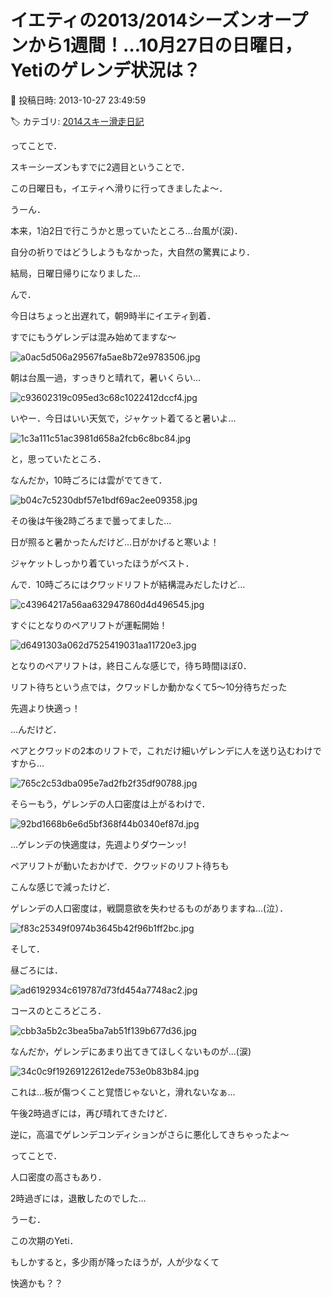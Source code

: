 # イエティの2013/2014シーズンオープンから1週間！…10月27日の日曜日，Yetiのゲレンデ状況は？

📅 投稿日時: 2013-10-27 23:49:59

🏷️ カテゴリ: [2014スキー滑走日記](c992167609b6415052179ee69ea1ea7d8.md)

ってことで．


スキーシーズンもすでに2週目ということで．


この日曜日も，イエティへ滑りに行ってきましたよ～．





うーん．


本来，1泊2日で行こうかと思っていたところ…台風が(涙)．


自分の祈りではどうしようもなかった，大自然の驚異により．


結局，日曜日帰りになりました…





んで．


今日はちょっと出遅れて，朝9時半にイエティ到着．


すでにもうゲレンデは混み始めてますな～




![a0ac5d506a29567fa5ae8b72e9783506.jpg](images/a0ac5d506a29567fa5ae8b72e9783506.jpg)




朝は台風一過，すっきりと晴れて，暑いくらい…




![c93602319c095ed3c68c1022412dccf4.jpg](images/c93602319c095ed3c68c1022412dccf4.jpg)




いやー．今日はいい天気で，ジャケット着てると暑いよ…




![1c3a111c51ac3981d658a2fcb6c8bc84.jpg](images/1c3a111c51ac3981d658a2fcb6c8bc84.jpg)




と，思っていたところ．





なんだか，10時ごろには雲がでてきて．




![b04c7c5230dbf57e1bdf69ac2ee09358.jpg](images/b04c7c5230dbf57e1bdf69ac2ee09358.jpg)




その後は午後2時ごろまで曇ってました…


日が照ると暑かったんだけど…日がかげると寒いよ！


ジャケットしっかり着ていったほうがベスト．





んで．10時ごろにはクワッドリフトが結構混みだしたけど…




![c43964217a56aa632947860d4d496545.jpg](images/c43964217a56aa632947860d4d496545.jpg)




すぐにとなりのペアリフトが運転開始！




![d6491303a062d7525419031aa11720e3.jpg](images/d6491303a062d7525419031aa11720e3.jpg)




となりのペアリフトは，終日こんな感じで，待ち時間ほぼ0．


リフト待ちという点では，クワッドしか動かなくて5～10分待ちだった


先週より快適っ！





…んだけど．


ペアとクワッドの2本のリフトで，これだけ細いゲレンデに人を送り込むわけですから…




![765c2c53dba095e7ad2fb2f35df90788.jpg](images/765c2c53dba095e7ad2fb2f35df90788.jpg)




そらーもう，ゲレンデの人口密度は上がるわけで．




![92bd1668b6e6d5bf368f44b0340ef87d.jpg](images/92bd1668b6e6d5bf368f44b0340ef87d.jpg)




…ゲレンデの快適度は，先週よりダウーンッ!





ペアリフトが動いたおかげで．クワッドのリフト待ちも


こんな感じで減ったけど．


ゲレンデの人口密度は，戦闘意欲を失わせるものがありますね…(泣）．




![f83c25349f0974b3645b42f96b1ff2bc.jpg](images/f83c25349f0974b3645b42f96b1ff2bc.jpg)







そして．


昼ごろには．




![ad6192934c619787d73fd454a7748ac2.jpg](images/ad6192934c619787d73fd454a7748ac2.jpg)




コースのところどころ．




![cbb3a5b2c3bea5ba7ab51f139b677d36.jpg](images/cbb3a5b2c3bea5ba7ab51f139b677d36.jpg)




なんだか，ゲレンデにあまり出てきてほしくないものが…(涙)




![34c0c9f19269122612ede753e0b83b84.jpg](images/34c0c9f19269122612ede753e0b83b84.jpg)




これは…板が傷つくこと覚悟じゃないと，滑れないなぁ…


午後2時過ぎには，再び晴れてきたけど．


逆に，高温でゲレンデコンディションがさらに悪化してきちゃったよ～





ってことで．


人口密度の高さもあり．


2時過ぎには，退散したのでした…





うーむ．


この次期のYeti．


もしかすると，多少雨が降ったほうが，人が少なくて


快適かも？？
